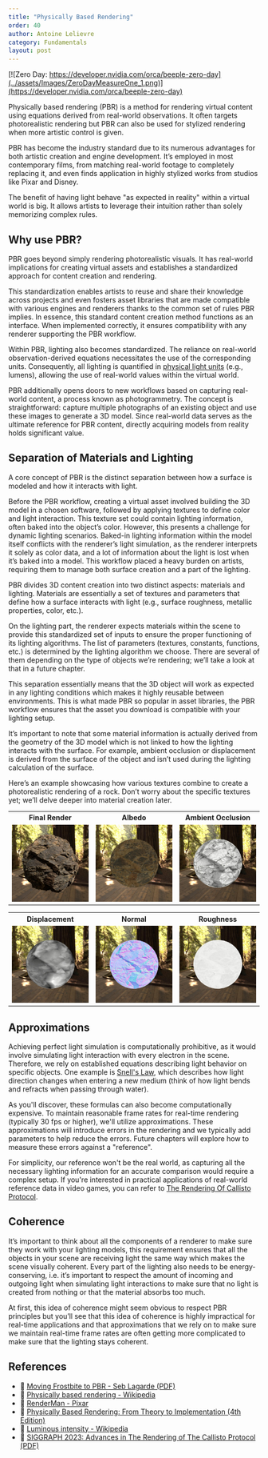 ```yaml
---
title: "Physically Based Rendering"
order: 40
author: Antoine Lelievre
category: Fundamentals 
layout: post
---
```


[![Zero Day: https://developer.nvidia.com/orca/beeple-zero-day](../assets/Images/ZeroDayMeasureOne_1.png)](https://developer.nvidia.com/orca/beeple-zero-day)

Physically based rendering (PBR) is a method for rendering virtual content using equations derived from real-world observations. It often targets photorealistic rendering but PBR can also be used for stylized rendering when more artistic control is given.

PBR has become the industry standard due to its numerous advantages for both artistic creation and engine development. It’s employed in most contemporary films, from matching real-world footage to completely replacing it, and even finds application in highly stylized works from studios like Pixar and Disney.

The benefit of having light behave "as expected in reality" within a virtual world is big. It allows artists to leverage their intuition rather than solely memorizing complex rules.

## Why use PBR?

PBR goes beyond simply rendering photorealistic visuals. It has real-world implications for creating virtual assets and establishes a standardized approach for content creation and rendering.

This standardization enables artists to reuse and share their knowledge across projects and even fosters asset libraries that are made compatible with various engines and renderers thanks to the common set of rules PBR implies. In essence, this standard content creation method functions as an interface. When implemented correctly, it ensures compatibility with any renderer supporting the PBR workflow.

Within PBR, lighting also becomes standardized. The reliance on real-world observation-derived equations necessitates the use of the corresponding units. Consequently, all lighting is quantified in [physical light units](https://en.wikipedia.org/wiki/Luminous_intensity) (e.g., lumens), allowing the use of real-world values within the virtual world.

PBR additionally opens doors to new workflows based on capturing real-world content, a process known as photogrammetry. The concept is straightforward: capture multiple photographs of an existing object and use these images to generate a 3D model. Since real-world data serves as the ultimate reference for PBR content, directly acquiring models from reality holds significant value.

## Separation of Materials and Lighting

A core concept of PBR is the distinct separation between how a surface is modeled and how it interacts with light.

Before the PBR workflow, creating a virtual asset involved building the 3D model in a chosen software, followed by applying textures to define color and light interaction. This texture set could contain lighting information, often baked into the object’s color. However, this presents a challenge for dynamic lighting scenarios. Baked-in lighting information within the model itself conflicts with the renderer’s light simulation, as the renderer interprets it solely as color data, and a lot of information about the light is lost when it’s baked into a model. This workflow placed a heavy burden on artists, requiring them to manage both surface creation and a part of the lighting.

PBR divides 3D content creation into two distinct aspects: materials and lighting. Materials are essentially a set of textures and parameters that define how a surface interacts with light (e.g., surface roughness, metallic properties, color, etc.).

On the lighting part, the renderer expects materials within the scene to provide this standardized set of inputs to ensure the proper functioning of its lighting algorithms. The list of parameters (textures, constants, functions, etc.) is determined by the lighting algorithm we choose. There are several of them depending on the type of objects we’re rendering; we’ll take a look at that in a future chapter.

This separation essentially means that the 3D object will work as expected in any lighting conditions which makes it highly reusable between environments. This is what made PBR so popular in asset libraries, the PBR workflow ensures that the asset you download is compatible with your lighting setup.

It’s important to note that some material information is actually derived from the geometry of the 3D model which is not linked to how the lighting interacts with the surface. For example, ambient occlusion or displacement is derived from the surface of the object and isn’t used during the lighting calculation of the surface.

Here’s an example showcasing how various textures combine to create a photorealistic rendering of a rock. Don’t worry about the specific textures yet; we’ll delve deeper into material creation later.

<table>
  <tr>
    <th>Final Render</th><th>Albedo</th><th>Ambient Occlusion</th>
  </tr>
  <tr>
    <td width=33.3%><img src="../assets/Images/PBR Rock Sample/FinalRender.jpg"  alt="Final Render"></td>
    <td width=33.3%><img src="../assets/Images/PBR Rock Sample/Albedo.jpg"  alt="Albedo"></td>
    <td width=33.3%><img src="../assets/Images/PBR Rock Sample/AO.jpg"  alt="Ambient Occlusion"></td>
  </tr>
</table>

<table>
  <tr>
    <th>Displacement</th><th>Normal</th><th>Roughness</th>
  </tr>
  <tr>
    <td width=33.3%><img src="../assets/Images/PBR Rock Sample/Displacement.jpg"  alt="Displacement"></td>
    <td width=33.3%><img src="../assets/Images/PBR Rock Sample/Normal.jpg"  alt="Normal"></td>
    <td width=33.3%><img src="../assets/Images/PBR Rock Sample/Roughness.jpg"  alt="Roughness"></td>
  </tr>
</table>

## Approximations

Achieving perfect light simulation is computationally prohibitive, as it would involve simulating light interaction with every electron in the scene. Therefore, we rely on established equations describing light behavior on specific objects. One example is [Snell's Law](https://en.wikipedia.org/wiki/Snell%27s_law), which describes how light direction changes when entering a new medium (think of how light bends and refracts when passing through water).

As you'll discover, these formulas can also become computationally expensive. To maintain reasonable frame rates for real-time rendering (typically 30 fps or higher), we'll utilize approximations. These approximations will introduce errors in the rendering and we typically add parameters to help reduce the errors. Future chapters will explore how to measure these errors against a "reference".

For simplicity, our reference won't be the real world, as capturing all the necessary lighting information for an accurate comparison would require a complex setup. If you're interested in practical applications of real-world reference data in video games, you can refer to [The Rendering Of Callisto Protocol](https://advances.realtimerendering.com/s2023/SIGGRAPH2023-Advances-The-Rendering-of-The-Callisto-Protocol-JimenezPetersen.pdf).

## Coherence

It’s important to think about all the components of a renderer to make sure they work with your lighting models, this requirement ensures that all the objects in your scene are receiving light the same way which makes the scene visually coherent. Every part of the lighting also needs to be energy-conserving, i.e. it’s important to respect the amount of incoming and outgoing light when simulating light interactions to make sure that no light is created from nothing or that the material absorbs too much.

At first, this idea of coherence might seem obvious to respect PBR principles but you’ll see that this idea of coherence is highly impractical for real-time applications and that approximations that we rely on to make sure we maintain real-time frame rates are often getting more complicated to make sure that the lighting stays coherent.

## References

- 📄 [Moving Frostbite to PBR - Seb Lagarde (PDF)](https://seblagarde.wordpress.com/wp-content/uploads/2015/07/course_notes_moving_frostbite_to_pbr_v32.pdf)
- 📄 [Physically based rendering - Wikipedia](https://en.wikipedia.org/wiki/Physically_based_rendering)
- 📄 [RenderMan - Pixar](https://renderman.pixar.com/)
- 📄 [Physically Based Rendering: From Theory to Implementation (4th Edition)](https://pbr-book.org/4ed/contents)
- 📄 [Luminous intensity - Wikipedia](https://en.wikipedia.org/wiki/Luminous_intensity)
- 📄 [SIGGRAPH 2023: Advances in The Rendering of The Callisto Protocol (PDF)](https://advances.realtimerendering.com/s2023/SIGGRAPH2023-Advances-The-Rendering-of-The-Callisto-Protocol-JimenezPetersen.pdf)
